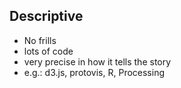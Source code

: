 ## Descriptive

+ No frills
+ lots of code
+ very precise in how it tells the story
+ e.g.: d3.js, protovis, R, Processing
